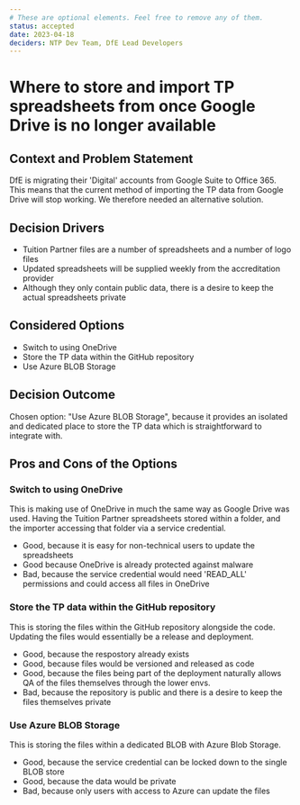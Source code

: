 ```yaml
---
# These are optional elements. Feel free to remove any of them.
status: accepted
date: 2023-04-18
deciders: NTP Dev Team, DfE Lead Developers
---
```

# Where to store and import TP spreadsheets from once Google Drive is no longer available

## Context and Problem Statement

DfE is migrating their 'Digital' accounts from Google Suite to Office 365. This means that the current method of 
importing the TP data from Google Drive will stop working. We therefore needed an alternative solution.

## Decision Drivers

* Tuition Partner files are a number of spreadsheets and a number of logo files
* Updated spreadsheets will be supplied weekly from the accreditation provider
* Although they only contain public data, there is a desire to keep the actual spreadsheets private

## Considered Options

* Switch to using OneDrive
* Store the TP data within the GitHub repository
* Use Azure BLOB Storage

## Decision Outcome

Chosen option: "Use Azure BLOB Storage", because it provides an isolated and dedicated place to store the TP data
which is straightforward to integrate with.

<!-- This is an optional element. Feel free to remove. -->
## Pros and Cons of the Options

### Switch to using OneDrive

This is making use of OneDrive in much the same way as Google Drive was used. Having the Tuition Partner
spreadsheets stored within a folder, and the importer accessing that folder via a service credential.

* Good, because it is easy for non-technical users to update the spreadsheets
* Good because OneDrive is already protected against malware
* Bad, because the service credential would need 'READ_ALL' permissions and could access all files in OneDrive

### Store the TP data within the GitHub repository

This is storing the files within the GitHub repository alongside the code. Updating the files would essentially
be a release and deployment.

* Good, because the respostory already exists
* Good, because files would be versioned and released as code
* Good, because the files being part of the deployment naturally allows QA of the files themselves through the lower envs.
* Bad, because the repository is public and there is a desire to keep the files themselves private

### Use Azure BLOB Storage

This is storing the files within a dedicated BLOB with Azure Blob Storage.

* Good, because the service credential can be locked down to the single BLOB store
* Good, because the data would be private
* Bad, because only users with access to Azure can update the files


<!-- markdownlint-disable-file MD013 -->
